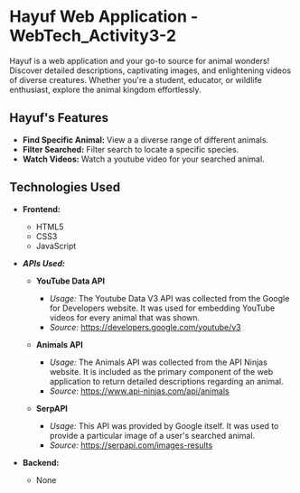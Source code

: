 # Hayuf Web Application - WebTech_Activity3-2

Hayuf is a web application and your go-to source for animal wonders!
Discover detailed descriptions, captivating images, and enlightening
videos of diverse creatures. Whether you're a student, educator, or
wildlife enthusiast, explore the animal kingdom effortlessly.

## Hayuf's Features

- **Find Specific Animal:** View a a diverse range of different animals.
- **Filter Searched:** Filter search to locate a specific species.
- **Watch Videos:** Watch a youtube video for your searched animal.

## Technologies Used

- **Frontend:**
  - HTML5
  - CSS3
  - JavaScript

- ***APIs Used:***
  - **YouTube Data API**
    - *Usage:* The Youtube Data V3 API was collected from the Google for Developers website.
      It was used for embedding YouTube videos for every animal that was shown.
    - *Source:* https://developers.google.com/youtube/v3

  - **Animals API**
    - *Usage:* The Animals API was collected from the API Ninjas website.
      It is included as the primary component of the web application to return detailed descriptions
      regarding an animal.
    - *Source:* https://www.api-ninjas.com/api/animals

  - **SerpAPI**
    - *Usage:* This API was provided by Google itself. It was used to provide a particular
      image of a user's searched animal.
    - *Source:* https://serpapi.com/images-results

- **Backend:**
  - None

